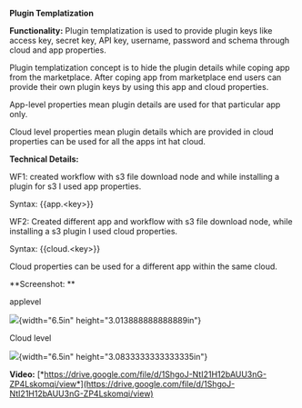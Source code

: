 **Plugin Templatization**

**Functionality:** Plugin templatization is used to provide plugin keys
like access key, secret key, API key, username, password and schema
through cloud and app properties.

Plugin templatization concept is to hide the plugin details while coping
app from the marketplace. After coping app from marketplace end users
can provide their own plugin keys by using this app and cloud
properties.

App-level properties mean plugin details are used for that particular
app only.

Cloud level properties mean plugin details which are provided in cloud
properties can be used for all the apps int hat cloud.

**Technical Details:**

WF1: created workflow with s3 file download node and while installing a
plugin for s3 I used app properties.

Syntax: {{app.&lt;key&gt;}}

WF2: Created different app and workflow with s3 file download node,
while installing a s3 plugin I used cloud properties.

Syntax: {{cloud.&lt;key&gt;}}

Cloud properties can be used for a different app within the same cloud.

**Screenshot: **

applevel

![](media/image1.png){width="6.5in" height="3.013888888888889in"}

Cloud level

![](media/image2.png){width="6.5in" height="3.0833333333333335in"}

**Video:**
[*https://drive.google.com/file/d/1ShgoJ-NtI21H12bAUU3nG-ZP4Lskomqi/view*](https://drive.google.com/file/d/1ShgoJ-NtI21H12bAUU3nG-ZP4Lskomqi/view)
